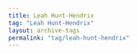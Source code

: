 ```yaml
---
title: Leah Hunt-Hendrix
tag: "Leah Hunt-Hendrix"
layout: archive-tags
permalink: "tag/leah-hunt-hendrix"
---
```

